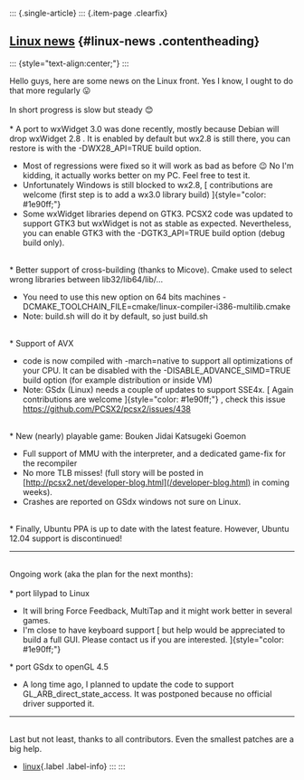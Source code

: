 ::: {.single-article}
::: {.item-page .clearfix}
## [Linux news](/266-linux-news.html) {#linux-news .contentheading}

::: {style="text-align:center;"}
:::

Hello guys, here are some news on the Linux front. Yes I know, I ought
to do that more regularly
😛\
\
In short progress is slow but steady
😊\
\
\* A port to wxWidget 3.0 was done recently, mostly because Debian will
drop wxWidget 2.8 . It is enabled by default but wx2.8 is still there,
you can restore is with the -DWX28_API=TRUE build option.

-   Most of regressions were fixed so it will work as bad as before
    😉 No I\'m kidding, it actually works better on
    my PC. Feel free to test it.
-   Unfortunately Windows is still blocked to wx2.8, [ contributions are
    welcome (first step is to add a wx3.0 library build)
    ]{style="color: #1e90ff;"}
-   Some wxWidget libraries depend on GTK3. PCSX2 code was updated to
    support GTK3 but wxWidget is not as stable as expected.
    Nevertheless, you can enable GTK3 with the -DGTK3_API=TRUE build
    option (debug build only).

\
\* Better support of cross-building (thanks to Micove). Cmake used to
select wrong libraries between lib32/lib64/lib/\...

-   You need to use this new option on 64 bits machines
    -DCMAKE_TOOLCHAIN_FILE=cmake/linux-compiler-i386-multilib.cmake
-   Note: build.sh will do it by default, so just build.sh

\
\* Support of AVX

-   code is now compiled with -march=native to support all optimizations
    of your CPU. It can be disabled with the -DISABLE_ADVANCE_SIMD=TRUE
    build option (for example distribution or inside VM)
-   Note: GSdx (Linux) needs a couple of updates to support SSE4x. [
    Again contributions are welcome ]{style="color: #1e90ff;"} , check
    this issue <https://github.com/PCSX2/pcsx2/issues/438>

\
\* New (nearly) playable game: Bouken Jidai Katsugeki Goemon

-   Full support of MMU with the interpreter, and a dedicated game-fix
    for the recompiler
-   No more TLB misses! (full story will be posted in
    [http://pcsx2.net/developer-blog.html](/developer-blog.html) in
    coming weeks).
-   Crashes are reported on GSdx windows not sure on Linux.

\
\* Finally, Ubuntu PPA is up to date with the latest feature. However,
Ubuntu 12.04 support is discontinued!

------------------------------------------------------------------------

\
Ongoing work (aka the plan for the next months):\
\
\* port lilypad to Linux

-   It will bring Force Feedback, MultiTap and it might work better in
    several games.
-   I\'m close to have keyboard support [ but help would be appreciated
    to build a full GUI. Please contact us if you are interested.
    ]{style="color: #1e90ff;"}

\* port GSdx to openGL 4.5

-   A long time ago, I planned to update the code to support
    GL_ARB_direct_state_access. It was postponed because no official
    driver supported it.

------------------------------------------------------------------------

\
Last but not least, thanks to all contributors. Even the smallest
patches are a big help.

-   [linux](/component/tags/tag/linux.html){.label .label-info}
:::
:::
